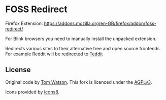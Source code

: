 # FOSS Redirect

Firefox Extension:
https://addons.mozilla.org/en-GB/firefox/addon/foss-redirect/

For Blink browsers you need to manually install the unpacked extension.

Redirects various sites to their alternative free and open source frontends.
For example Reddit will be redirected to [Teddit](https://codeberg.org/teddit/teddit)

## License

Original code by [Tom Watson](https://github.com/tom-james-watson/old-reddit-redirect). This fork is licenced under the [AGPLv3](LICENSE.txt).

Icons provided by [Icons8](https://icons8.com/).
